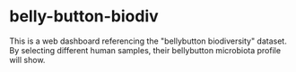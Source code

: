 # belly-button-biodiv

This is a web dashboard referencing the "bellybutton biodiversity" dataset. By selecting different human samples, their bellybutton microbiota profile will show.

